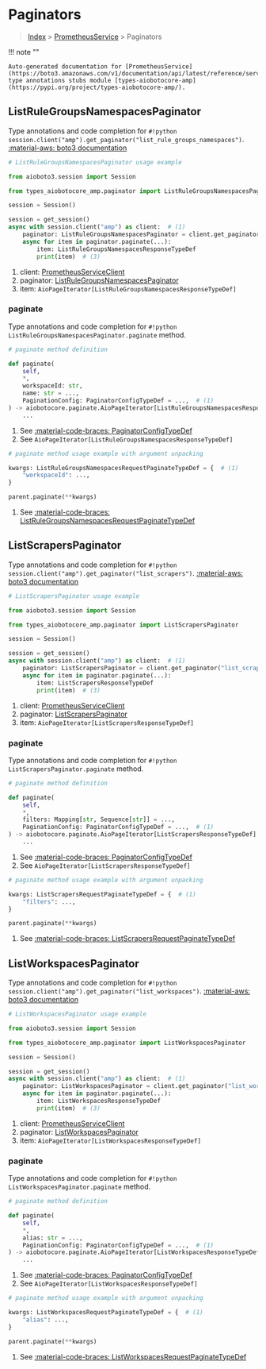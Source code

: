 # Paginators

> [Index](../README.md) > [PrometheusService](./README.md) > Paginators

!!! note ""

    Auto-generated documentation for [PrometheusService](https://boto3.amazonaws.com/v1/documentation/api/latest/reference/services/amp.html#prometheusservice)
    type annotations stubs module [types-aiobotocore-amp](https://pypi.org/project/types-aiobotocore-amp/).

## ListRuleGroupsNamespacesPaginator

Type annotations and code completion for `#!python session.client("amp").get_paginator("list_rule_groups_namespaces")`.
[:material-aws: boto3 documentation](https://boto3.amazonaws.com/v1/documentation/api/latest/reference/services/amp/paginator/ListRuleGroupsNamespaces.html#PrometheusService.Paginator.ListRuleGroupsNamespaces)

```python
# ListRuleGroupsNamespacesPaginator usage example

from aioboto3.session import Session

from types_aiobotocore_amp.paginator import ListRuleGroupsNamespacesPaginator

session = Session()

session = get_session()
async with session.client("amp") as client:  # (1)
    paginator: ListRuleGroupsNamespacesPaginator = client.get_paginator("list_rule_groups_namespaces")  # (2)
    async for item in paginator.paginate(...):
        item: ListRuleGroupsNamespacesResponseTypeDef
        print(item)  # (3)
```

1. client: [PrometheusServiceClient](./client.md)
2. paginator: [ListRuleGroupsNamespacesPaginator](./paginators.md#listrulegroupsnamespacespaginator)
3. item: `AioPageIterator[ListRuleGroupsNamespacesResponseTypeDef]`


### paginate

Type annotations and code completion for `#!python ListRuleGroupsNamespacesPaginator.paginate` method.

```python
# paginate method definition

def paginate(
    self,
    *,
    workspaceId: str,
    name: str = ...,
    PaginationConfig: PaginatorConfigTypeDef = ...,  # (1)
) -> aiobotocore.paginate.AioPageIterator[ListRuleGroupsNamespacesResponseTypeDef]:  # (2)
    ...
```

1. See [:material-code-braces: PaginatorConfigTypeDef](./type_defs.md#paginatorconfigtypedef)
2. See `AioPageIterator[ListRuleGroupsNamespacesResponseTypeDef]`


```python
# paginate method usage example with argument unpacking

kwargs: ListRuleGroupsNamespacesRequestPaginateTypeDef = {  # (1)
    "workspaceId": ...,
}

parent.paginate(**kwargs)
```

1. See [:material-code-braces: ListRuleGroupsNamespacesRequestPaginateTypeDef](./type_defs.md#listrulegroupsnamespacesrequestpaginatetypedef)
## ListScrapersPaginator

Type annotations and code completion for `#!python session.client("amp").get_paginator("list_scrapers")`.
[:material-aws: boto3 documentation](https://boto3.amazonaws.com/v1/documentation/api/latest/reference/services/amp/paginator/ListScrapers.html#PrometheusService.Paginator.ListScrapers)

```python
# ListScrapersPaginator usage example

from aioboto3.session import Session

from types_aiobotocore_amp.paginator import ListScrapersPaginator

session = Session()

session = get_session()
async with session.client("amp") as client:  # (1)
    paginator: ListScrapersPaginator = client.get_paginator("list_scrapers")  # (2)
    async for item in paginator.paginate(...):
        item: ListScrapersResponseTypeDef
        print(item)  # (3)
```

1. client: [PrometheusServiceClient](./client.md)
2. paginator: [ListScrapersPaginator](./paginators.md#listscraperspaginator)
3. item: `AioPageIterator[ListScrapersResponseTypeDef]`


### paginate

Type annotations and code completion for `#!python ListScrapersPaginator.paginate` method.

```python
# paginate method definition

def paginate(
    self,
    *,
    filters: Mapping[str, Sequence[str]] = ...,
    PaginationConfig: PaginatorConfigTypeDef = ...,  # (1)
) -> aiobotocore.paginate.AioPageIterator[ListScrapersResponseTypeDef]:  # (2)
    ...
```

1. See [:material-code-braces: PaginatorConfigTypeDef](./type_defs.md#paginatorconfigtypedef)
2. See `AioPageIterator[ListScrapersResponseTypeDef]`


```python
# paginate method usage example with argument unpacking

kwargs: ListScrapersRequestPaginateTypeDef = {  # (1)
    "filters": ...,
}

parent.paginate(**kwargs)
```

1. See [:material-code-braces: ListScrapersRequestPaginateTypeDef](./type_defs.md#listscrapersrequestpaginatetypedef)
## ListWorkspacesPaginator

Type annotations and code completion for `#!python session.client("amp").get_paginator("list_workspaces")`.
[:material-aws: boto3 documentation](https://boto3.amazonaws.com/v1/documentation/api/latest/reference/services/amp/paginator/ListWorkspaces.html#PrometheusService.Paginator.ListWorkspaces)

```python
# ListWorkspacesPaginator usage example

from aioboto3.session import Session

from types_aiobotocore_amp.paginator import ListWorkspacesPaginator

session = Session()

session = get_session()
async with session.client("amp") as client:  # (1)
    paginator: ListWorkspacesPaginator = client.get_paginator("list_workspaces")  # (2)
    async for item in paginator.paginate(...):
        item: ListWorkspacesResponseTypeDef
        print(item)  # (3)
```

1. client: [PrometheusServiceClient](./client.md)
2. paginator: [ListWorkspacesPaginator](./paginators.md#listworkspacespaginator)
3. item: `AioPageIterator[ListWorkspacesResponseTypeDef]`


### paginate

Type annotations and code completion for `#!python ListWorkspacesPaginator.paginate` method.

```python
# paginate method definition

def paginate(
    self,
    *,
    alias: str = ...,
    PaginationConfig: PaginatorConfigTypeDef = ...,  # (1)
) -> aiobotocore.paginate.AioPageIterator[ListWorkspacesResponseTypeDef]:  # (2)
    ...
```

1. See [:material-code-braces: PaginatorConfigTypeDef](./type_defs.md#paginatorconfigtypedef)
2. See `AioPageIterator[ListWorkspacesResponseTypeDef]`


```python
# paginate method usage example with argument unpacking

kwargs: ListWorkspacesRequestPaginateTypeDef = {  # (1)
    "alias": ...,
}

parent.paginate(**kwargs)
```

1. See [:material-code-braces: ListWorkspacesRequestPaginateTypeDef](./type_defs.md#listworkspacesrequestpaginatetypedef)

